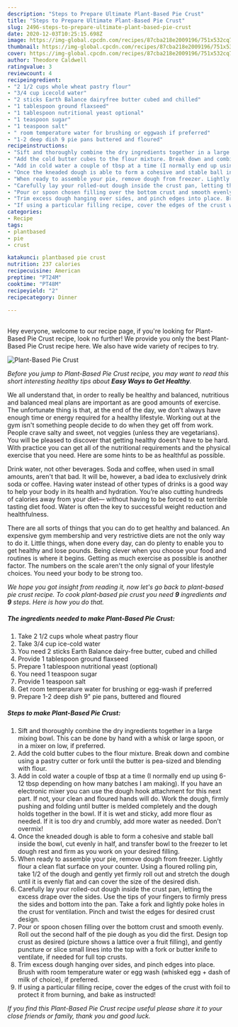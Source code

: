 ```yaml
---
description: "Steps to Prepare Ultimate Plant-Based Pie Crust"
title: "Steps to Prepare Ultimate Plant-Based Pie Crust"
slug: 2496-steps-to-prepare-ultimate-plant-based-pie-crust
date: 2020-12-03T10:25:15.698Z
image: https://img-global.cpcdn.com/recipes/87cba218e2009196/751x532cq70/plant-based-pie-crust-recipe-main-photo.jpg
thumbnail: https://img-global.cpcdn.com/recipes/87cba218e2009196/751x532cq70/plant-based-pie-crust-recipe-main-photo.jpg
cover: https://img-global.cpcdn.com/recipes/87cba218e2009196/751x532cq70/plant-based-pie-crust-recipe-main-photo.jpg
author: Theodore Caldwell
ratingvalue: 3
reviewcount: 4
recipeingredient:
- "2 1/2 cups whole wheat pastry flour"
- "3/4 cup icecold water"
- "2 sticks Earth Balance dairyfree butter cubed and chilled"
- "1 tablespoon ground flaxseed"
- "1 tablespoon nutritional yeast optional"
- "1 teaspoon sugar"
- "1 teaspoon salt"
- " room temperature water for brushing or eggwash if preferred"
- "1-2 deep dish 9 pie pans buttered and floured"
recipeinstructions:
- "Sift and thoroughly combine the dry ingredients together in a large mixing bowl. This can be done by hand with a whisk or large spoon, or in a mixer on low, if preferred."
- "Add the cold butter cubes to the flour mixture. Break down and combine using a pastry cutter or fork until the butter is pea-sized and blending with flour."
- "Add in cold water a couple of tbsp at a time (I normally end up using 6-12 tbsp depending on how many batches I am making). If you have an electronic mixer you can use the dough hook attachment for this next part. If not, your clean and floured hands will do. Work the dough, firmly pushing and folding until butter is melded completely and the dough holds together in the bowl. If it is wet and sticky, add more flour as needed. If it is too dry and crumbly, add more water as needed. Don&#39;t overmix!"
- "Once the kneaded dough is able to form a cohesive and stable ball inside the bowl, cut evenly in half, and transfer bowl to the freezer to let dough rest and firm as you work on your desired filling."
- "When ready to assemble your pie, remove dough from freezer. Lightly flour a clean flat surface on your counter. Using a floured rolling pin, take 1/2 of the dough and gently yet firmly roll out and stretch the dough until it is evenly flat and can cover the size of the desired dish."
- "Carefully lay your rolled-out dough inside the crust pan, letting the excess drape over the sides. Use the tips of your fingers to firmly press the sides and bottom into the pan. Take a fork and lightly poke holes in the crust for ventilation. Pinch and twist the edges for desired crust design."
- "Pour or spoon chosen filling over the bottom crust and smooth evenly. Roll out the second half of the pie dough as you did the first. Design top crust as desired (picture shows a lattice over a fruit filling), and gently puncture or slice small lines into the top with a fork or butter knife to ventilate, if needed for full top crusts."
- "Trim excess dough hanging over sides, and pinch edges into place. Brush with room temperature water or egg wash (whisked egg + dash of milk of choice), if preferred."
- "If using a particular filling recipe, cover the edges of the crust with foil to protect it from burning, and bake as instructed!"
categories:
- Recipe
tags:
- plantbased
- pie
- crust

katakunci: plantbased pie crust 
nutrition: 237 calories
recipecuisine: American
preptime: "PT24M"
cooktime: "PT48M"
recipeyield: "2"
recipecategory: Dinner

---
```

<br>
Hey everyone, welcome to our recipe page, if you're looking for Plant-Based Pie Crust recipe, look no further! We provide you only the best Plant-Based Pie Crust recipe here. We also have wide variety of recipes to try.
<br>


![Plant-Based Pie Crust](https://img-global.cpcdn.com/recipes/87cba218e2009196/751x532cq70/plant-based-pie-crust-recipe-main-photo.jpg)

<i>Before you jump to Plant-Based Pie Crust recipe, you may want to read this short interesting healthy tips about <strong>Easy Ways to Get Healthy</strong>.</i>

We all understand that, in order to really be healthy and balanced, nutritious and balanced meal plans are important as are good amounts of exercise. The unfortunate thing is that, at the end of the day, we don't always have enough time or energy required for a healthy lifestyle. Working out at the gym isn't something people decide to do when they get off from work. People crave salty and sweet, not veggies (unless they are vegetarians). You will be pleased to discover that getting healthy doesn't have to be hard. With practice you can get all of the nutritional requirements and the physical exercise that you need. Here are some hints to be as healthful as possible.

Drink water, not other beverages. Soda and coffee, when used in small amounts, aren't that bad. It will be, however, a bad idea to exclusively drink soda or coffee. Having water instead of other types of drinks is a good way to help your body in its health and hydration. You’re also cutting hundreds of calories away from your diet— without having to be forced to eat terrible tasting diet food. Water is often the key to successful weight reduction and healthfulness.

There are all sorts of things that you can do to get healthy and balanced. An expensive gym membership and very restrictive diets are not the only way to do it. Little things, when done every day, can do plenty to enable you to get healthy and lose pounds. Being clever when you choose your food and routines is where it begins. Getting as much exercise as possible is another factor. The numbers on the scale aren't the only signal of your lifestyle choices. You need your body to be strong too. 


<i>We hope you got insight from reading it, now let's go back to plant-based pie crust recipe. To cook plant-based pie crust you need <strong>9</strong> ingredients and <strong>9</strong> steps. Here is how you do that.
</i>

##### The ingredients needed to make Plant-Based Pie Crust:

1. Take 2 1/2 cups whole wheat pastry flour
1. Take 3/4 cup ice-cold water
1. You need 2 sticks Earth Balance dairy-free butter, cubed and chilled
1. Provide 1 tablespoon ground flaxseed
1. Prepare 1 tablespoon nutritional yeast (optional)
1. You need 1 teaspoon sugar
1. Provide 1 teaspoon salt
1. Get  room temperature water for brushing or egg-wash if preferred
1. Prepare 1-2 deep dish 9&#34; pie pans, buttered and floured


##### Steps to make Plant-Based Pie Crust:

1. Sift and thoroughly combine the dry ingredients together in a large mixing bowl. This can be done by hand with a whisk or large spoon, or in a mixer on low, if preferred.
1. Add the cold butter cubes to the flour mixture. Break down and combine using a pastry cutter or fork until the butter is pea-sized and blending with flour.
1. Add in cold water a couple of tbsp at a time (I normally end up using 6-12 tbsp depending on how many batches I am making). If you have an electronic mixer you can use the dough hook attachment for this next part. If not, your clean and floured hands will do. Work the dough, firmly pushing and folding until butter is melded completely and the dough holds together in the bowl. If it is wet and sticky, add more flour as needed. If it is too dry and crumbly, add more water as needed. Don&#39;t overmix!
1. Once the kneaded dough is able to form a cohesive and stable ball inside the bowl, cut evenly in half, and transfer bowl to the freezer to let dough rest and firm as you work on your desired filling.
1. When ready to assemble your pie, remove dough from freezer. Lightly flour a clean flat surface on your counter. Using a floured rolling pin, take 1/2 of the dough and gently yet firmly roll out and stretch the dough until it is evenly flat and can cover the size of the desired dish.
1. Carefully lay your rolled-out dough inside the crust pan, letting the excess drape over the sides. Use the tips of your fingers to firmly press the sides and bottom into the pan. Take a fork and lightly poke holes in the crust for ventilation. Pinch and twist the edges for desired crust design.
1. Pour or spoon chosen filling over the bottom crust and smooth evenly. Roll out the second half of the pie dough as you did the first. Design top crust as desired (picture shows a lattice over a fruit filling), and gently puncture or slice small lines into the top with a fork or butter knife to ventilate, if needed for full top crusts.
1. Trim excess dough hanging over sides, and pinch edges into place. Brush with room temperature water or egg wash (whisked egg + dash of milk of choice), if preferred.
1. If using a particular filling recipe, cover the edges of the crust with foil to protect it from burning, and bake as instructed!


<i>If you find this Plant-Based Pie Crust recipe useful please share it to your close friends or family, thank you and good luck.</i>
